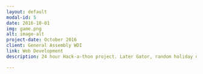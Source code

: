 ```yaml
---
layout: default
modal-id: 5
date: 2016-10-01
img: game.png
alt: image-alt
project-date: October 2016
client: General Assembly WDI
link: Web Development
description: 24 hour Hack-a-thon project. Later Gator, random holiday destination mobile app. Ionic and AngularJS. Details to follow.

---
```

